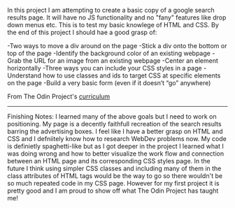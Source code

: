 In this project I am attempting to create a basic copy of a google search results page. It will have no JS functionality and no "fany" features like drop down menus etc. This is to test my basic knowlege of HTML and CSS. By the end of this project I should hae a good grasp of:

-Two ways to move a div around on the page
-Stick a div onto the bottom or top of the page
-Identify the background color of an existing webpage
-Grab the URL for an image from an existing webpage
-Center an element horizontally
-Three ways you can include your CSS styles in a page
-Understand how to use classes and ids to target CSS at specific elements on the page
-Build a very basic form (even if it doesn’t “go” anywhere)

From The Odin Project's [curriculum](http://www.theodinproject.com/courses/web-development-101/lessons/html-css)


__________________________________________________________________________________________________

Finishing Notes:
I learned many of the above goals but I need to work on positioning. My page is a decently faithfull recreation of the search results barring the advertising boxes. I feel like I have a better grasp on HTML and CSS and I defniitely know how to research WebDev problems now. My code is definietly spaghetti-like but as I got deeper in the project I learned what I was doing wrong and how to better visualize the work flow and connection between an HTML page and its corresponding CSS styles page. In the future I think using simpler CSS classes and including many of them in the class attributes of HTML tags would be the way to go so there wouldn't be so much repeated code in my CSS page. However for my first project it is pretty good and I am proud to show off what The Odin Project has taught me!
